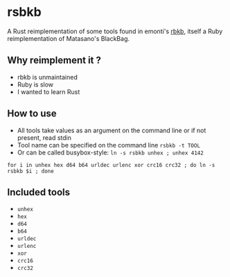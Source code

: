 # rsbkb

A Rust reimplementation of some tools found in emonti's
[rbkb](https://github.com/emonti/rbkb), itself a Ruby reimplementation of
Matasano's BlackBag.

## Why reimplement it ?

* rbkb is unmaintained
* Ruby is slow
* I wanted to learn Rust

## How to use

* All tools take values as an argument on the command line or if not present, read stdin
* Tool name can be specified on the command line `rsbkb -t TOOL`
* Or can be called busybox-style: `ln -s rsbkb unhex ; unhex 4142`

```
for i in unhex hex d64 b64 urldec urlenc xor crc16 crc32 ; do ln -s rsbkb $i ; done
```

## Included tools

* `unhex`
* `hex`
* `d64`
* `b64`
* `urldec`
* `urlenc`
* `xor`
* `crc16`
* `crc32`
